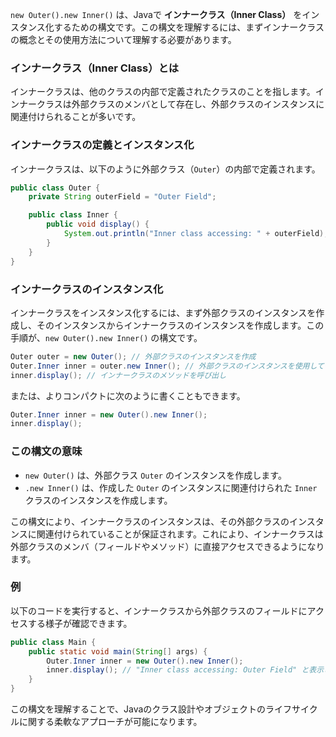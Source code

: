 `new Outer().new Inner()` は、Javaで **インナークラス（Inner Class）** をインスタンス化するための構文です。この構文を理解するには、まずインナークラスの概念とその使用方法について理解する必要があります。

### インナークラス（Inner Class）とは
インナークラスは、他のクラスの内部で定義されたクラスのことを指します。インナークラスは外部クラスのメンバとして存在し、外部クラスのインスタンスに関連付けられることが多いです。

### インナークラスの定義とインスタンス化
インナークラスは、以下のように外部クラス（`Outer`）の内部で定義されます。

```java
public class Outer {
    private String outerField = "Outer Field";

    public class Inner {
        public void display() {
            System.out.println("Inner class accessing: " + outerField);
        }
    }
}
```

### インナークラスのインスタンス化
インナークラスをインスタンス化するには、まず外部クラスのインスタンスを作成し、そのインスタンスからインナークラスのインスタンスを作成します。この手順が、`new Outer().new Inner()` の構文です。

```java
Outer outer = new Outer(); // 外部クラスのインスタンスを作成
Outer.Inner inner = outer.new Inner(); // 外部クラスのインスタンスを使用してインナークラスのインスタンスを作成
inner.display(); // インナークラスのメソッドを呼び出し
```

または、よりコンパクトに次のように書くこともできます。

```java
Outer.Inner inner = new Outer().new Inner();
inner.display();
```

### この構文の意味
- `new Outer()` は、外部クラス `Outer` のインスタンスを作成します。
- `.new Inner()` は、作成した `Outer` のインスタンスに関連付けられた `Inner` クラスのインスタンスを作成します。

この構文により、インナークラスのインスタンスは、その外部クラスのインスタンスに関連付けられていることが保証されます。これにより、インナークラスは外部クラスのメンバ（フィールドやメソッド）に直接アクセスできるようになります。

### 例
以下のコードを実行すると、インナークラスから外部クラスのフィールドにアクセスする様子が確認できます。

```java
public class Main {
    public static void main(String[] args) {
        Outer.Inner inner = new Outer().new Inner();
        inner.display(); // "Inner class accessing: Outer Field" と表示される
    }
}
```

この構文を理解することで、Javaのクラス設計やオブジェクトのライフサイクルに関する柔軟なアプローチが可能になります。
